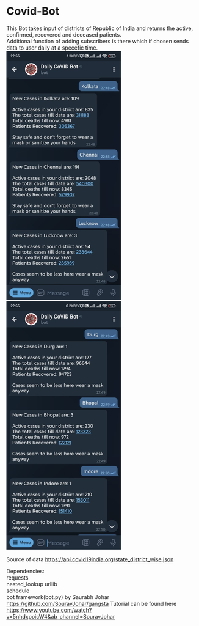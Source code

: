 # Covid-Bot
This Bot takes input of districts of Republic of India and returns the active, confirmed, recovered and deceased patients.  
Additional function of adding subscribers is there which if chosen sends data to user daily at a specefic time.
<img src="img1.jpeg" width=300> 
<img src="img2.jpeg" width=300>

Source of data https://api.covid19india.org/state_district_wise.json

Dependencies:   
  requests  
  nested_lookup 
  urllib  
  schedule  
  bot framework(bot.py) by Saurabh Johar https://github.com/SouravJohar/gangsta 
 Tutorial can be found here https://www.youtube.com/watch?v=5nhdxpoicW4&ab_channel=SouravJohar
  
